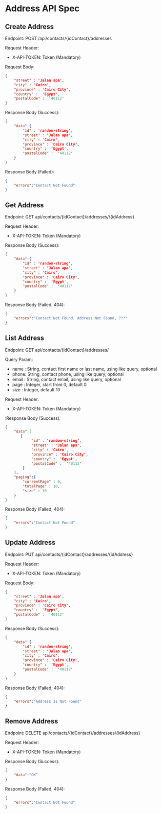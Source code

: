 # Address API Spec

## Create Address

Endpoint: POST /api/contacts/{idContact}/addresses

Request Header:
 - X-API-TOKEN: Token (Mandatory)

Request Body:
```json
{
    "street" : 'Jalan apa',
    "city" : 'Cairo',
    "province" : 'Cairo City',
    "country" :  'Egypt',
    "postalCode" :  '40112'
}
```

Response Body (Success):
```json
{
    "data":{
        "id" : 'random-string',
        "street" : 'Jalan apa',
        "city" : 'Cairo',
        "province" : 'Cairo City',
        "country" :  'Egypt',
        "postalCode" :  '40112'
    }
}
```

Response Body (Failed):
```json
{
    "errors":"Contact Not Found"
}
```

## Get Address
Endpoint: GET api/contacts/{idContact}/addresses//{idAddress}

Request Header:
 - X-API-TOKEN: Token (Mandatory)

Response Body (Success):
```json
{
    "data":{
        "id" : 'random-string',
        "street" : 'Jalan apa',
        "city" : 'Cairo',
        "province" : 'Cairo City',
        "country" :  'Egypt',
        "postalCode" :  '40112'
    }
}
```

Response Body (Failed, 404):
```json
{
    "errors":"Contact Not Found, Address Not Found, ???"
}
```

## List Address
Endpoint: GET api/contacts/{idContact}/addresses/

Query Param:
- name : String, contact first name or last name, using like query, optional
- phone: String, contact phone, using like query, optional
- email : String, contact email, using like query, optional
- page : Integer, start from 0, default 0
- size : Integer, default 10


Request Header:
 - X-API-TOKEN: Token (Mandatory)

:Response Body (Success):
```json
{
    "data":[
       {
            "id" : 'random-string',
            "street" : 'Jalan apa',
            "city" : 'Cairo',
            "province" : 'Cairo City',
            "country" :  'Egypt',
            "postalCode" :  '40112'
        }
    ],
    "paging":{
        "currentPage" : 0,
        "totalPage" : 10,
        "size" : 10
    }
}
```


Response Body (Failed, 404):
```json
{
    "errors":"Contact Not Found"
}
```


## Update Address
Endpoint: PUT api/contacts/{idContact}/addresses/{idAddress}

Request Header:
 - X-API-TOKEN: Token (Mandatory)


Request Body:
```json
{
    "street" : 'Jalan apa',
    "city" : 'Cairo',
    "province" : 'Cairo City',
    "country" :  'Egypt',
    "postalCode" :  '40112'
}
```

Response Body (Success):
```json
{
    "data":{
        "id" : 'random-string',
        "street" : 'Jalan apa',
        "city" : 'Cairo',
        "province" : 'Cairo City',
        "country" :  'Egypt',
        "postalCode" :  '40112'
    }
}
```

Response Body (Failed, 404):
```json
{
    "errors":"Address Is Not Found"
}
```

## Remove Address
Endpoint: DELETE api/contacts/{idContact}/addresses/{idAddress}

Request Header:
 - X-API-TOKEN: Token (Mandatory)

Response Body (Success):
```json
{
    "data":"OK"
}
```

Response Body (Failed, 404):
```json
{
    "errors":"Contact Not Found"
}
```
